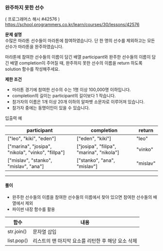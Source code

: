 ### 완주하지 못한 선수
( 프로그래머스 해시 #42576 )
https://school.programmers.co.kr/learn/courses/30/lessons/42576

**문제 설명**   
수많은 마라톤 선수들이 마라톤에 참여하였습니다. 단 한 명의 선수를 제외하고는 모든 선수가 마라톤을 완주하였습니다.

마라톤에 참여한 선수들의 이름이 담긴 배열 participant와 완주한 선수들의 이름이 담긴 배열 completion이 주어질 때, 완주하지 못한 선수의 이름을 return 하도록 solution 함수를 작성해주세요.   

**제한 조건**
* 마라톤 경기에 참여한 선수의 수는 1명 이상 100,000명 이하입니다.
* completion의 길이는 participant의 길이보다 1 작습니다.
* 참가자의 이름은 1개 이상 20개 이하의 알파벳 소문자로 이루어져 있습니다.
* 참가자 중에는 동명이인이 있을 수 있습니다.


입출력 예

| **participant**                                   | **completion**                           | **return** |
|---------------------------------------------------|------------------------------------------|------------|
| ["leo", "kiki", "eden"]                           | ["eden", "kiki"]                         | "leo"      |
| ["marina", "josipa", "nikola", "vinko", "fillpa"] | ["josipa", "filipa", "marina", "nikola"] | "vinko"    |
| ["mislav", "stanko", "mislav", "ana"]             | ["stanko", "ana", "mislav"]              | "mislav"   |


---

#### 풀이

* 완주한 선수들의 이름을 참여한 선수들의 이름에서 찾아 있으면 참여한 선수들의 배열에서 제외
* 파이썬 내장 함수를 활용

| **함수**    | **내용**                                    |
|------------|--------------------------------------------|
| str.join() | 문자열 삽입                                  |
| list.pop() | 리스트의 맨 마지막 요소를 리턴한 후 해당 요소 삭제 |